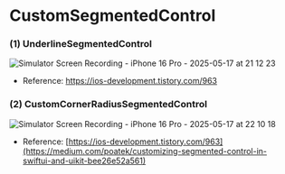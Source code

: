 # CustomSegmentedControl

### (1) UnderlineSegmentedControl
![Simulator Screen Recording - iPhone 16 Pro - 2025-05-17 at 21 12 23](https://github.com/user-attachments/assets/e1dd1191-1e34-4f5e-aa1a-cbcecc052b4e)
- Reference: https://ios-development.tistory.com/963


### (2) CustomCornerRadiusSegmentedControl
![Simulator Screen Recording - iPhone 16 Pro - 2025-05-17 at 22 10 18](https://github.com/user-attachments/assets/4419051d-8b92-41bb-ae1c-1dcb6c14ff7c)
- Reference: [https://ios-development.tistory.com/963](https://medium.com/poatek/customizing-segmented-control-in-swiftui-and-uikit-bee26e52a561)


